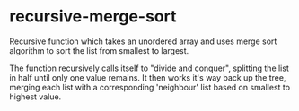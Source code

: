 # recursive-merge-sort

Recursive function which takes an unordered array and uses merge sort algorithm to sort the list from smallest to largest. 

The function recursively calls itself to "divide and conquer", splitting the list in half until only one value remains. It then works it's way back up the tree, merging each list with a corresponding 'neighbour' list based on smallest to highest value. 
